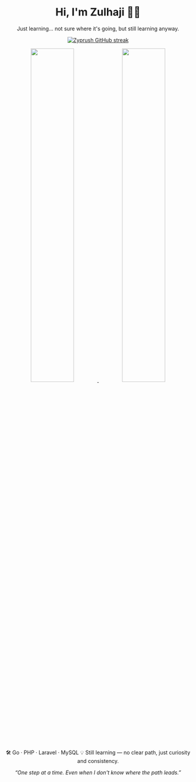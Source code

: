 
<h1 align="center">Hi, I'm Zulhaji 👨‍💻</h1>
<p align="center">Just learning... not sure where it's going, but still learning anyway.</p>

<a href="https://github.com/Zyprush18">
   <p align="center">
  <img src="https://github-readme-streak-stats.herokuapp.com/?user=zyprush18&theme=github-dark-blue&hide_border=true" alt="Zyprush GitHub streak"/>
</p>


<p align="center">
  <img src="https://github-readme-stats.vercel.app/api?username=Zyprush18&show_icons=true&hide_border=true&theme=github_dark&hide_title=true&count_private=true" width="48%" />
  <img src="https://github-readme-stats.vercel.app/api/top-langs/?username=Zyprush18&layout=compact&hide_border=true&theme=github_dark&hide_title=true" width="48%" />
</p>

</a>
<p align="center">
  🛠️ Go · PHP · Laravel · MySQL   
  💡 Still learning — no clear path, just curiosity and consistency.
</p>

<p align="center">
  <i>“One step at a time. Even when I don't know where the path leads.”</i>
</p>
